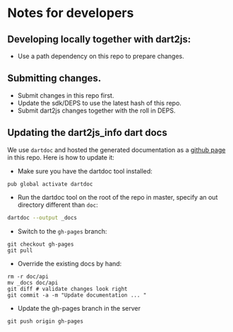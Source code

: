 # Notes for developers

## Developing locally together with dart2js:

* Use a path dependency on this repo to prepare changes.

## Submitting changes.

* Submit changes in this repo first.
* Update the sdk/DEPS to use the latest hash of this repo.
* Submit dart2js changes together with the roll in DEPS.

## Updating the dart2js\_info dart docs

We use `dartdoc` and hosted the generated documentation as a [github page][1] in
this repo. Here is how to update it:

* Make sure you have the dartdoc tool installed:

```
pub global activate dartdoc
```

* Run the dartdoc tool on the root of the repo in master, specify an out
  directory different than `doc`:

```sh
dartdoc --output _docs
```

* Switch to the `gh-pages` branch:

```
git checkout gh-pages
git pull
```

* Override the existing docs by hand:

```
rm -r doc/api
mv _docs doc/api
git diff # validate changes look right
git commit -a -m "Update documentation ... "
```

* Update the gh-pages branch in the server
```
git push origin gh-pages
```


[1]: http://dart-lang.github.io/dart2js_info/doc/api/dart2js_info.info/AllInfo-class.html
